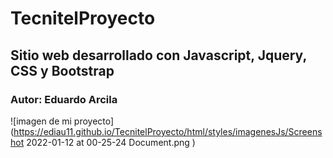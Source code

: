 # TecnitelProyecto
## Sitio web desarrollado con Javascript, Jquery, CSS y Bootstrap
 ### Autor: Eduardo Arcila
 ![imagen de mi proyecto](https://ediau11.github.io/TecnitelProyecto/html/styles/imagenesJs/Screenshot 2022-01-12 at 00-25-24 Document.png )
